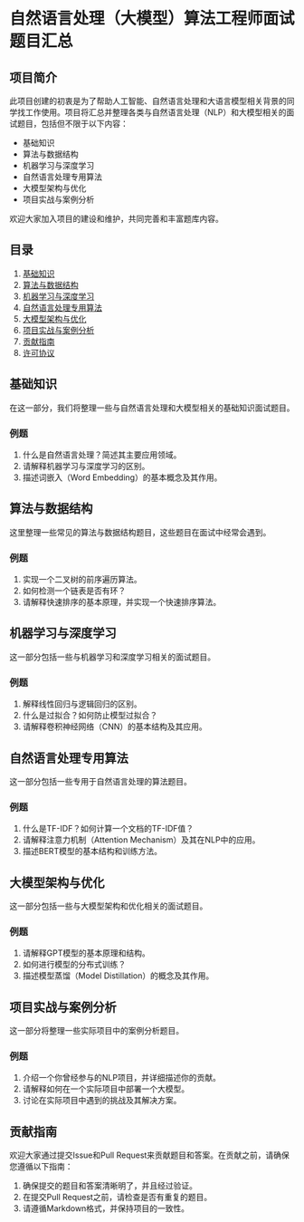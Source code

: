 # 自然语言处理（大模型）算法工程师面试题目汇总

## 项目简介

此项目创建的初衷是为了帮助人工智能、自然语言处理和大语言模型相关背景的同学找工作使用。项目将汇总并整理各类与自然语言处理（NLP）和大模型相关的面试题目，包括但不限于以下内容：

- 基础知识
- 算法与数据结构
- 机器学习与深度学习
- 自然语言处理专用算法
- 大模型架构与优化
- 项目实战与案例分析

欢迎大家加入项目的建设和维护，共同完善和丰富题库内容。

## 目录

1. [基础知识](#基础知识)
2. [算法与数据结构](#算法与数据结构)
3. [机器学习与深度学习](#机器学习与深度学习)
4. [自然语言处理专用算法](#自然语言处理专用算法)
5. [大模型架构与优化](#大模型架构与优化)
6. [项目实战与案例分析](#项目实战与案例分析)
7. [贡献指南](#贡献指南)
8. [许可协议](#许可协议)

## 基础知识

在这一部分，我们将整理一些与自然语言处理和大模型相关的基础知识面试题目。

### 例题
1. 什么是自然语言处理？简述其主要应用领域。
2. 请解释机器学习与深度学习的区别。
3. 描述词嵌入（Word Embedding）的基本概念及其作用。

## 算法与数据结构

这里整理一些常见的算法与数据结构题目，这些题目在面试中经常会遇到。

### 例题
1. 实现一个二叉树的前序遍历算法。
2. 如何检测一个链表是否有环？
3. 请解释快速排序的基本原理，并实现一个快速排序算法。

## 机器学习与深度学习

这一部分包括一些与机器学习和深度学习相关的面试题目。

### 例题
1. 解释线性回归与逻辑回归的区别。
2. 什么是过拟合？如何防止模型过拟合？
3. 请解释卷积神经网络（CNN）的基本结构及其应用。

## 自然语言处理专用算法

这一部分包括一些专用于自然语言处理的算法题目。

### 例题
1. 什么是TF-IDF？如何计算一个文档的TF-IDF值？
2. 请解释注意力机制（Attention Mechanism）及其在NLP中的应用。
3. 描述BERT模型的基本结构和训练方法。

## 大模型架构与优化

这一部分包括一些与大模型架构和优化相关的面试题目。

### 例题
1. 请解释GPT模型的基本原理和结构。
2. 如何进行模型的分布式训练？
3. 描述模型蒸馏（Model Distillation）的概念及其作用。

## 项目实战与案例分析

这一部分将整理一些实际项目中的案例分析题目。

### 例题
1. 介绍一个你曾经参与的NLP项目，并详细描述你的贡献。
2. 请解释如何在一个实际项目中部署一个大模型。
3. 讨论在实际项目中遇到的挑战及其解决方案。

## 贡献指南

欢迎大家通过提交Issue和Pull Request来贡献题目和答案。在贡献之前，请确保您遵循以下指南：

1. 确保提交的题目和答案清晰明了，并且经过验证。
2. 在提交Pull Request之前，请检查是否有重复的题目。
3. 请遵循Markdown格式，并保持项目的一致性。

